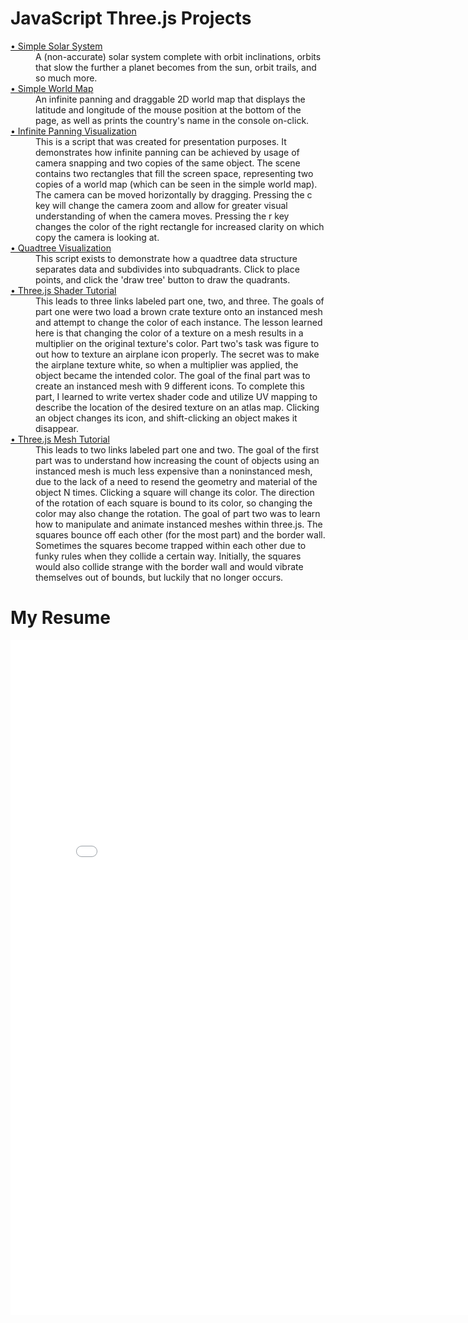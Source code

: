 <meta name="viewport" content="width=device-width, initial-scale=1.0">
<h1>JavaScript Three.js Projects</h1>
<dl>
  <dt><a href="https://wiadarola.github.io/simple-solar-system">&#x2022; Simple Solar System</a></dt>
    <dd>A (non-accurate) solar system complete with orbit inclinations, orbits that slow the further a planet becomes from the sun, orbit trails, and so much more.</dd>
  <dt><a href="https://wiadarola.github.io/simple-world-map">&#x2022; Simple World Map</a></dt>
    <dd>An infinite panning and draggable 2D world map that displays the latitude and longitude of the mouse position at the bottom of the page, as well as prints the country's name in the console on-click. </dd>
  <dt><a href="https://wiadarola.github.io/infinite-panning-visualization">&#x2022; Infinite Panning Visualization</a></dt>
    <dd>This is a script that was created for presentation purposes. It demonstrates how infinite panning can be achieved by usage of camera snapping and two copies of the same object. The scene contains two rectangles that fill the screen space, representing two copies of a world map (which can be seen in the simple world map). The camera can be moved horizontally by dragging. Pressing the c key will change the camera zoom and allow for greater visual understanding of when the camera moves. Pressing the r key changes the color of the right rectangle for increased clarity on which copy the camera is looking at.</dd>
  <dt><a href="https://wiadarola.github.io/quadtree-visualization">&#x2022; Quadtree Visualization</a></dt>
    <dd>This script exists to demonstrate how a quadtree data structure separates data and subdivides into subquadrants. Click to place points, and click the 'draw tree' button to draw the quadrants.</dd>
  <dt><a href="https://wiadarola.github.io/threejs-shader-tutorial">&#x2022; Three.js Shader Tutorial</a></dt>
    <dd>This leads to three links labeled part one, two, and three. The goals of part one were two load a brown crate texture onto an instanced mesh and attempt to change the color of each instance. The lesson learned here is that changing the color of a texture on a mesh results in a multiplier on the original texture's color. Part two's task was figure to out how to texture an airplane icon properly. The secret was to make the airplane texture white, so when a multiplier was applied, the object became the intended color. The goal of the final part was to create an instanced mesh with 9 different icons. To complete this part, I learned to write vertex shader code and utilize UV mapping to describe the location of the desired texture on an atlas map. Clicking an object changes its icon, and shift-clicking an object makes it disappear.</dd>
  <dt><a href="https://wiadarola.github.io/threejs-mesh-tutorial">&#x2022; Three.js Mesh Tutorial</a></dt>
    <dd>This leads to two links labeled part one and two. The goal of the first part was to understand how increasing the count of objects using an instanced mesh is much less expensive than a noninstanced mesh, due to the lack of a need to resend the geometry and material of the object N times. Clicking a square will change its color. The direction of the rotation of each square is bound to its color, so changing the color may also change the rotation. The goal of part two was to learn how to manipulate and animate instanced meshes within three.js. The squares bounce off each other (for the most part) and the border wall. Sometimes the squares become trapped within each other due to funky rules when they collide a certain way. Initially, the squares would also collide strange with the border wall and would vibrate themselves out of bounds, but luckily that no longer occurs.</dd>
</dl>
<h1>My Resume</h1>
<embed src="Resume.pdf" width="810px" height="1080px" />
